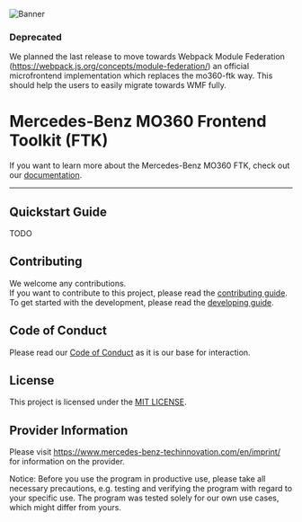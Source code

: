 ![Banner](./docs/assets/banner.png)

### Deprecated

We planned the last release to move towards Webpack Module Federation (https://webpack.js.org/concepts/module-federation/) an official microfrontend implementation which replaces the mo360-ftk way.
This should help the users to easily migrate towards WMF fully.

# Mercedes-Benz MO360 Frontend Toolkit (FTK)

If you want to learn more about the Mercedes-Benz MO360 FTK, check out our [documentation](./docs/README.md).

___

## Quickstart Guide

TODO

## Contributing

We welcome any contributions.  
If you want to contribute to this project, please read the [contributing guide](CONTRIBUTING.md).  
To get started with the development, please read the [developing guide](DEVELOPING.md).

## Code of Conduct

Please read our [Code of Conduct](CODE_OF_CONDUCT.md) as it is our base for interaction.

## License

This project is licensed under the [MIT LICENSE](LICENSE).

## Provider Information

Please visit <https://www.mercedes-benz-techinnovation.com/en/imprint/> for information on the provider.

Notice: Before you use the program in productive use, please take all necessary precautions,
e.g. testing and verifying the program with regard to your specific use.
The program was tested solely for our own use cases, which might differ from yours.
